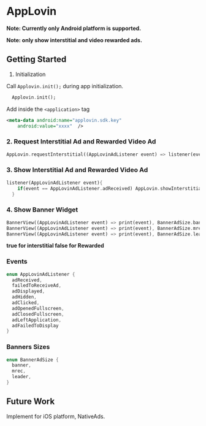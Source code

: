 # AppLovin

**Note: Currently only Android platform is supported.**

**Note: only show interstitial and video rewarded ads.**

## Getting Started

1. Initialization

Call `Applovin.init();` during app initialization.

```dart
  Applovin.init();
```

Add inside the `<application>` tag

```xml
<meta-data android:name="applovin.sdk.key"
    android:value="xxxx"  />
```

### 2. Request Interstitial Ad and Rewarded Video Ad

```dart
AppLovin.requestInterstitial((AppLovinAdListener event) => listener(event, false), interstitial: true)
```

### 3. Show Interstitial Ad and Rewarded Video Ad

```dart
listener(AppLovinAdListener event){
    if(event == AppLovinAdListener.adReceived) AppLovin.showInterstitial(interstitial: true);
  }
```

### 4. Show Banner Widget

```dart
BannerView((AppLovinAdListener event) => print(event), BannerAdSize.banner),
BannerView((AppLovinAdListener event) => print(event), BannerAdSize.mrec),
BannerView((AppLovinAdListener event) => print(event), BannerAdSize.leader),
```

**true for interstitial false for Rewarded**

### Events

```dart
enum AppLovinAdListener {
  adReceived,
  failedToReceiveAd,
  adDisplayed,
  adHidden,
  adClicked,
  adOpenedFullscreen,
  adClosedFullscreen,
  adLeftApplication,
  adFailedToDisplay
}
```

### Banners Sizes 

```dart
enum BannerAdSize {
  banner,
  mrec,
  leader,
}
```

## Future Work
Implement for iOS platform, NativeAds.